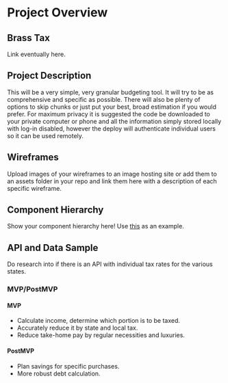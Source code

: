 # Project Overview

## Brass Tax

Link eventually here.

## Project Description

This will be a very simple, very granular budgeting tool. It will try to be as comprehensive and specific as possible. There will also be plenty of options to skip chunks or just put your best, broad estimation if you would prefer. For maximum privacy it is suggested the code be downloaded to your private computer or phone and all the information simply stored locally with log-in disabled, however the deploy will authenticate individual users so it can be used remotely.

## Wireframes

Upload images of your wireframes to an image hosting site or add them to an assets folder in your repo and link them here with a description of each specific wireframe.

## Component Hierarchy
Show your component hierarchy here! Use [this](https://cms-assets.tutsplus.com/uploads/users/1795/posts/30352/image/GettingStartedWithReduxTutorial-React-Component-Structure.png) as an example.

## API and Data Sample

Do research into if there is an API with individual tax rates for the various states.

### MVP/PostMVP 

#### MVP 

- Calculate income, determine which portion is to be taxed.
- Accurately reduce it by state and local tax.
- Reduce take-home pay by regular necessities and luxuries.

#### PostMVP  

- Plan savings for specific purchases.
- More robust debt calculation.
